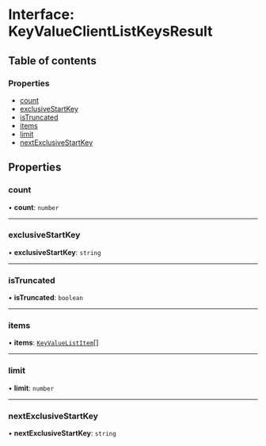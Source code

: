 # Interface: KeyValueClientListKeysResult

## Table of contents

### Properties

- [count](KeyValueClientListKeysResult.md#count)
- [exclusiveStartKey](KeyValueClientListKeysResult.md#exclusivestartkey)
- [isTruncated](KeyValueClientListKeysResult.md#istruncated)
- [items](KeyValueClientListKeysResult.md#items)
- [limit](KeyValueClientListKeysResult.md#limit)
- [nextExclusiveStartKey](KeyValueClientListKeysResult.md#nextexclusivestartkey)

## Properties

### <a id="count" name="count"></a> count

• **count**: `number`

___

### <a id="exclusivestartkey" name="exclusivestartkey"></a> exclusiveStartKey

• **exclusiveStartKey**: `string`

___

### <a id="istruncated" name="istruncated"></a> isTruncated

• **isTruncated**: `boolean`

___

### <a id="items" name="items"></a> items

• **items**: [`KeyValueListItem`](KeyValueListItem.md)[]

___

### <a id="limit" name="limit"></a> limit

• **limit**: `number`

___

### <a id="nextexclusivestartkey" name="nextexclusivestartkey"></a> nextExclusiveStartKey

• **nextExclusiveStartKey**: `string`
